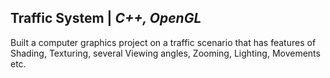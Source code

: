 ## Traffic System | ***C++, OpenGL***
Built a computer graphics project on a traffic scenario that has features of Shading, Texturing, several Viewing
angles, Zooming, Lighting, Movements etc.
